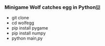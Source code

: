 <h3>Minigame Wolf catches egg in Python🇺</h3>

* git clone 
* cd wolfegg
* pip install pygame
* pip install numpy
* python main,py
